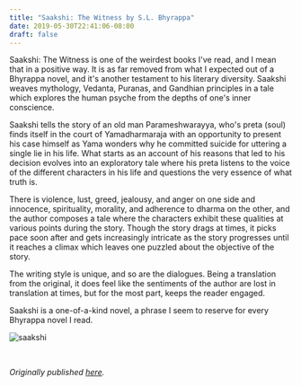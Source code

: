 ```yaml
---
title: "Saakshi: The Witness by S.L. Bhyrappa"
date: 2019-05-30T22:41:06-08:00
draft: false
---
```


Saakshi: The Witness is one of the weirdest books I've read, and I mean that in a positive way. It is as far removed from what I expected out of a Bhyrappa novel, and it's another testament to his literary diversity. Saakshi weaves mythology, Vedanta, Puranas, and Gandhian principles in a tale which explores the human psyche from the depths of one's inner conscience.

Saakshi tells the story of an old man Parameshwarayya, who's preta (soul) finds itself in the court of Yamadharmaraja with an opportunity to present his case himself as Yama wonders why he committed suicide for uttering a single lie in his life. What starts as an account of his reasons that led to his decision evolves into an exploratory tale where his preta listens to the voice of the different characters in his life and questions the very essence of what truth is.

There is violence, lust, greed, jealousy, and anger on one side and innocence, spirituality, morality, and adherence to dharma on the other, and the author composes a tale where the characters exhibit these qualities at various points during the story. Though the story drags at times, it picks pace soon after and gets increasingly intricate as the story progresses until it reaches a climax which leaves one puzzled about the objective of the story.

The writing style is unique, and so are the dialogues. Being a translation from the original, it does feel like the sentiments of the author are lost in translation at times, but for the most part, keeps the reader engaged.

Saakshi is a one-of-a-kind novel, a phrase I seem to reserve for every Bhyrappa novel I read.

![saakshi](/saakshi.jpg)

&nbsp;&nbsp;

*Originally published [here](https://www.goodreads.com/review/show/2767217747).*